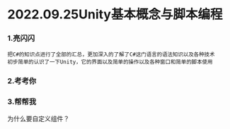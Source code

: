 # 2022.09.25Unity基本概念与脚本编程
### 1.亮闪闪
    把C#的知识点进行了全部的汇总，更加深入的了解了C#这门语言的语法知识以及各种技术
    初步简单的认识了一下Unity，它的界面以及简单的操作以及各种窗口和简单的脚本使用
### 2.考考你

### 3.帮帮我
 为什么要自定义组件？